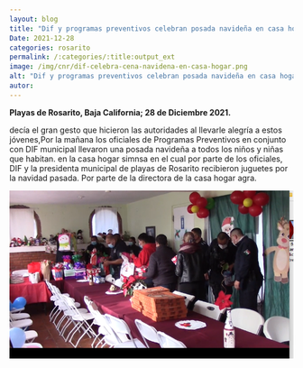 ```yaml
---
layout: blog
title: "Dif y programas preventivos celebran posada navideña en casa hogar"
Date: 2021-12-28
categories: rosarito
permalink: /:categories/:title:output_ext
image: /img/cnr/dif-celebra-cena-navidena-en-casa-hogar.png
alt: "Dif y programas preventivos celebran posada navideña en casa hogar"
autor:
---
```


**Playas de Rosarito, Baja California; 28 de Diciembre 2021.** 

decía el gran gesto que hicieron las autoridades al llevarle alegría a estos jóvenes,Por la mañana los oficiales de Programas Preventivos en conjunto con DIF municipal llevaron una posada navideña a todos los niños y niñas que habitan.
en la casa hogar simnsa en el cual por parte de los oficiales, DIF y la presidenta municipal de playas de Rosarito recibieron juguetes por la navidad pasada. Por parte de la directora de la casa hogar agra.

<div id="carouselExampleSlidesOnly" class="carousel slide" data-ride="carousel">
  <div class="carousel-inner">
    <div class="carousel-item active">
       <img class="d-block w-100" src="/img/cnr/dif-celebra-cena-navidena-en-casa-hogar.png" loading="lazy"  alt="Dif y programas preventivos celebran posada navideña en casa hogar">
    </div>
  </div>
</div>
